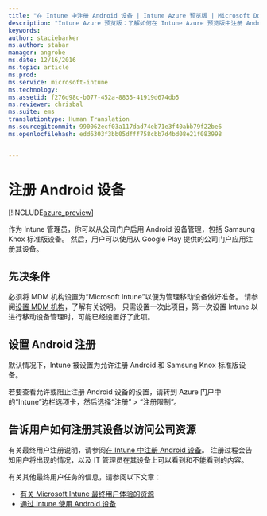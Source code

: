 ```yaml
---
title: "在 Intune 中注册 Android 设备 | Intune Azure 预览版 | Microsoft Docs"
description: "Intune Azure 预览版：了解如何在 Intune Azure 预览版中注册 Android 设备。"
keywords: 
author: staciebarker
ms.author: stabar
manager: angrobe
ms.date: 12/16/2016
ms.topic: article
ms.prod: 
ms.service: microsoft-intune
ms.technology: 
ms.assetid: f276d98c-b077-452a-8835-41919d674db5
ms.reviewer: chrisbal
ms.suite: ems
translationtype: Human Translation
ms.sourcegitcommit: 990062ecf03a117dad74eb71e3f40abb79f22be6
ms.openlocfilehash: edd6303f3bb05dfff758cbb7d4bd08e21f083998


---
```


# <a name="enroll-android-devices"></a>注册 Android 设备

[!INCLUDE[azure_preview](../includes/azure_preview.md)]

作为 Intune 管理员，你可以从公司门户启用 Android 设备管理，包括 Samsung Knox 标准版设备。 然后，用户可以使用从 Google Play 提供的公司门户应用注册其设备。

## <a name="prerequisite"></a>先决条件

必须将 MDM 机构设置为“Microsoft Intune”以便为管理移动设备做好准备。 请参阅[设置 MDM 机构](set-mdm-authority.md)，了解有关说明。 只需设置一次此项目，第一次设置 Intune 以进行移动设备管理时，可能已经设置好了此项。 

## <a name="set-up-android-enrollment"></a>设置 Android 注册

默认情况下，Intune 被设置为允许注册 Android 和 Samsung Knox 标准版设备。 

若要查看允许或阻止注册 Android 设备的设置，请转到 Azure 门户中的“Intune”边栏选项卡，然后选择“注册” > “注册限制”。 

## <a name="tell-your-users-how-to-enroll-their-devices-to-access-company-resources"></a>告诉用户如何注册其设备以访问公司资源

有关最终用户注册说明，请参阅[在 Intune 中注册 Android 设备](https://docs.microsoft.com/intune/enduser/enroll-your-device-in-intune-android)。 注册过程会告知用户将出现的情况，以及 IT 管理员在其设备上可以看到和不能看到的内容。

有关其他最终用户任务的信息，请参阅以下文章：

- [有关 Microsoft Intune 最终用户体验的资源](https://docs.microsoft.com/intune/deploy-use/what-to-tell-your-end-users-about-using-microsoft-intune)
- [通过 Intune 使用 Android 设备](https://docs.microsoft.com/intune/enduser/using-your-android-device-with-intune)


<!--HONumber=Feb17_HO1-->



